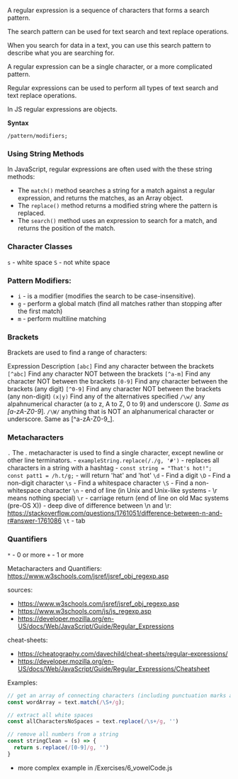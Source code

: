 A regular expression is a sequence of characters that forms a search pattern.

The search pattern can be used for text search and text replace operations.

When you search for data in a text, you can use this search pattern to describe what you are searching for.

A regular expression can be a single character, or a more complicated pattern.

Regular expressions can be used to perform all types of text search and text replace operations.

In JS regular expressions are objects.

**Syntax**

`/pattern/modifiers;`

### Using String Methods
In JavaScript, regular expressions are often used with the these string methods: 

- The `match()` method searches a string for a match against a regular expression, and returns the matches, as an Array object.
- The `replace()` method returns a modified string where the pattern is replaced.
- The `search()` method uses an expression to search for a match, and returns the position of the match.


### Character Classes
`s` - white space
`S` - not white space

###  Pattern Modifiers:
- `i`  - is a modifier (modifies the search to be case-insensitive).
- `g`  - perform a global match (find all matches rather than stopping after the first match)
- `m`  - perform multiline matching

### Brackets
Brackets are used to find a range of characters:

Expression	Description
`[abc]`	Find any character between the brackets
`[^abc]`	Find any character NOT between the brackets
`[^a-m]`	Find any character NOT between the brackets
`[0-9]`	Find any character between the brackets (any digit)
`[^0-9]`	Find any character NOT between the brackets (any non-digit)
`(x|y)`	Find any of the alternatives specified
`/\w/` any alpahnumerical character (a to z, A to Z, 0 to 9) and underscore (_). Same as [a-zA-Z0-9_].
`/\W/` anything that is NOT an alphanumerical character or underscore. Same as [^a-zA-Z0-9_].


### Metacharacters
`.` The . metacharacter is used to find a single character, except newline or other line terminators.
    - `exampleString.replace(/./g, '#')` - replaces all characters in a string with a hashtag
    - `const string = "That's hot!"; const patt1 = /h.t/g;` - will return 'hat' and 'hot'
`\d` - Find a digit
`\D` - Find a non-digit character
`\s` - Find a whitespace character
`\S` - Find a non-whitespace character
`\n` - end of line (in Unix and Unix-like systems - \r means nothing special)
`\r` - carriage return (end of line on old Mac systems (pre-OS X))
        - deep dive of difference between \n and \r: https://stackoverflow.com/questions/1761051/difference-between-n-and-r#answer-1761086
`\t` - tab

### Quantifiers
`*` - 0 or more
`+` - 1 or more

Metacharacters and Quantifiers: https://www.w3schools.com/jsref/jsref_obj_regexp.asp

sources: 
- https://www.w3schools.com/jsref/jsref_obj_regexp.asp
- https://www.w3schools.com/js/js_regexp.asp
- https://developer.mozilla.org/en-US/docs/Web/JavaScript/Guide/Regular_Expressions

cheat-sheets:
- https://cheatography.com/davechild/cheat-sheets/regular-expressions/
- https://developer.mozilla.org/en-US/docs/Web/JavaScript/Guide/Regular_Expressions/Cheatsheet


Examples: 
```js
// get an array of connecting characters (including punctuation marks and numbers) - same as text.split(' ')
const wordArray = text.match(/\S+/g);

// extract all white spaces
const allCharactersNoSpaces = text.replace(/\s+/g, '')

// remove all numbers from a string
const stringClean = (s) => {
  return s.replace(/[0-9]/g, '')
}
```
- more complex example in /Exercises/6_vowelCode.js